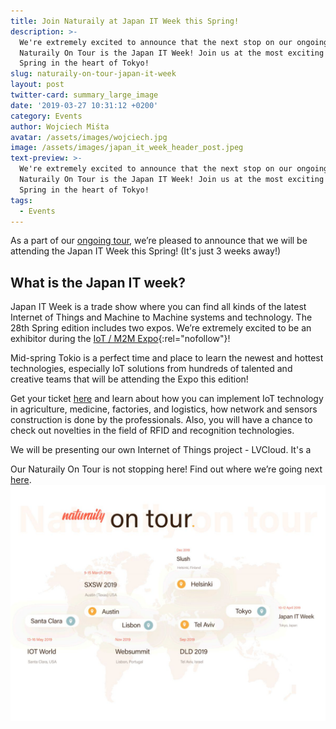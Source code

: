 ```yaml
---
title: Join Naturaily at Japan IT Week this Spring!
description: >-
  We're extremely excited to announce that the next stop on our ongoing
  Naturaily On Tour is the Japan IT Week! Join us at the most exciting Expo this
  Spring in the heart of Tokyo!
slug: naturaily-on-tour-japan-it-week
layout: post
twitter-card: summary_large_image
date: '2019-03-27 10:31:12 +0200'
category: Events
author: Wojciech Miśta
avatar: /assets/images/wojciech.jpg
image: /assets/images/japan_it_week_header_post.jpeg
text-preview: >-
  We're extremely excited to announce that the next stop on our ongoing
  Naturaily On Tour is the Japan IT Week! Join us at the most exciting Expo this
  Spring in the heart of Tokyo!
tags:
  - Events
---
```

As a part of our [ongoing tour](https://naturaily.com/on-tour), we’re pleased to announce that we will be attending the Japan IT Week this Spring! 
(It's just 3 weeks away!)

## What is the Japan IT week?

Japan IT Week is a trade show where you can find all kinds of the latest Internet of Things and Machine to Machine systems and technology. The 28th Spring edition includes two expos. We’re extremely excited to be an exhibitor during the [IoT / M2M Expo](https://www.japan-it-spring.jp/en-gb/about/iot.html){:rel="nofollow"}!

Mid-spring Tokio is a perfect time and place to learn the newest and hottest technologies, especially IoT solutions from hundreds of talented and creative teams that will be attending the Expo this edition! 

Get your ticket [here](https://contact.reedexpo.co.jp/expo/DDES/?lg=en&tp=inv&ec=DDES) and learn about how you can implement IoT technology in agriculture, medicine, factories, and logistics, how network and sensors construction is done by the professionals. Also, you will have a chance to check out novelties in the field of RFID and recognition technologies.

We will be presenting our own Internet of Things project - LVCloud. It's a 

Our Naturaily On Tour is not stopping here! Find out where we’re going next [here](https://naturaily.com/on-tour). 
![Naturaily on Tour Map](/assets/images/natu_on_tour_map.jpeg)
